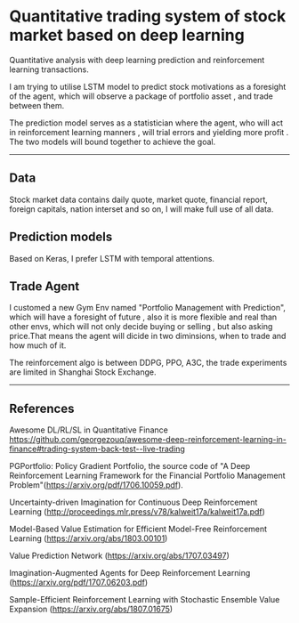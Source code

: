 # Quantitative trading system of stock market based on deep learning

Quantitative analysis with deep learning prediction and reinforcement learning transactions.

I am trying to utilise LSTM model to predict stock motivations as a foresight of the agent, which will observe a package of portfolio asset , and trade between them. 

The prediction model serves as a statistician where the agent, who will act in reinforcement learning manners , will trial errors and yielding more profit . The two models will bound together to achieve the goal.


---
## Data

Stock market data contains daily quote, market quote, financial report, foreign capitals, nation interset and so on, I will make full use of all data. 

## Prediction models

Based on Keras, I prefer LSTM with temporal attentions.

## Trade Agent

I customed a new Gym Env named "Portfolio Management with Prediction", which will have a foresight of future , also it is more flexible and real than other envs, which will not only decide buying or selling , but also asking price.That means the agent will dicide in two diminsions, when to trade and how much of it. 

The reinforcement algo is between DDPG, PPO, A3C, the trade experiments are limited in Shanghai Stock Exchange.

---

## References

Awesome DL/RL/SL in Quantitative Finance
https://github.com/georgezouq/awesome-deep-reinforcement-learning-in-finance#trading-system-back-test--live-trading



PGPortfolio: Policy Gradient Portfolio, the source code of "A Deep Reinforcement Learning Framework for the Financial Portfolio Management Problem"(https://arxiv.org/pdf/1706.10059.pdf).

Uncertainty-driven Imagination for Continuous Deep Reinforcement Learning (http://proceedings.mlr.press/v78/kalweit17a/kalweit17a.pdf)

Model-Based Value Estimation for Efficient Model-Free Reinforcement Learning  (https://arxiv.org/abs/1803.00101)

Value Prediction Network  (https://arxiv.org/abs/1707.03497)

Imagination-Augmented Agents for Deep Reinforcement Learning  (https://arxiv.org/pdf/1707.06203.pdf)


Sample-Efficient Reinforcement Learning with Stochastic Ensemble Value Expansion  (https://arxiv.org/abs/1807.01675)